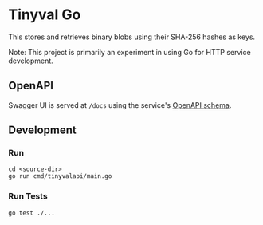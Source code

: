 # Tinyval Go

This stores and retrieves binary blobs using their SHA-256 hashes as keys.

Note: This project is primarily an experiment in using Go for HTTP service development.

## OpenAPI

Swagger UI is served at `/docs` using the service's [OpenAPI schema](openapidoc/openapi.yaml).

## Development

### Run

```
cd <source-dir>
go run cmd/tinyvalapi/main.go 
```

### Run Tests

```
go test ./...
```
